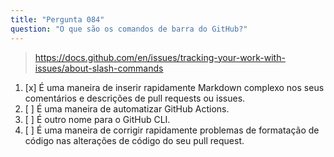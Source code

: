 ```yaml
---
title: "Pergunta 084"
question: "O que são os comandos de barra do GitHub?"
---
```


> https://docs.github.com/en/issues/tracking-your-work-with-issues/about-slash-commands
1. [x] É uma maneira de inserir rapidamente Markdown complexo nos seus comentários e descrições de pull requests ou issues.
1. [ ] É uma maneira de automatizar GitHub Actions.
1. [ ] É outro nome para o GitHub CLI.
1. [ ] É uma maneira de corrigir rapidamente problemas de formatação de código nas alterações de código do seu pull request.
